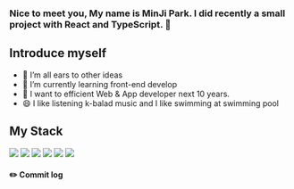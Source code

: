 ### Nice to meet you, My name is MinJi Park. I did recently a small project with React and TypeScript. 👋

## Introduce myself

- 🔭 I’m all ears to other ideas
- 🌱 I’m currently learning front-end develop
- 👯 I want to efficient Web & App developer next 10 years.
- 😄 I like listening k-balad music and I like swimming at swimming pool

## My Stack
  <div style="flex">
  <img src="https://img.shields.io/badge/TypeScript-3178C6?style=flat&logo=TypeScript&logoColor=white"/>
  <img src="https://img.shields.io/badge/React-61DAFB?style=flat&logo=React&logoColor=white"/>
  <img src="https://img.shields.io/badge/ReactQuery-F4154?style=flat&logo=ReactQuery&logoColor=white"/>
  <img src="https://img.shields.io/badge/Javascript-F7DF1E?style=flat&logo=Javascript&logoColor=white"/>
  <img src="https://img.shields.io/badge/HTML5-E34F26?style=flat&logo=HTML5&logoColor=white"/>
  <img src="https://img.shields.io/badge/CSS3-1572B6?style=flat&logo=CSS3&logoColor=white"/>
  
  </div>

#### :pencil2: Commit log



